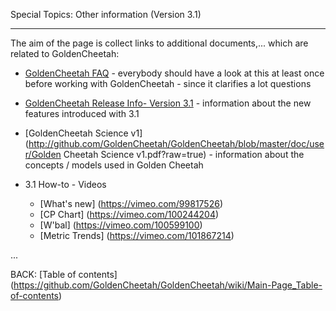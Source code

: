 Special Topics: Other information (Version 3.1)
***

The aim of the page is collect links to additional documents,... which are related to GoldenCheetah:

* [GoldenCheetah FAQ](http://github.com/GoldenCheetah/GoldenCheetah/blob/master/doc/user/GC3-FAQ.pdf?raw=true) - everybody should have a look at this at least once before working with GoldenCheetah - since it clarifies a lot questions

* [GoldenCheetah Release Info- Version 3.1](http://github.com/GoldenCheetah/GoldenCheetah/blob/master/doc/user/GC31-Release.pdf?raw=true) - information about the new features introduced with 3.1

* [GoldenCheetah Science v1](http://github.com/GoldenCheetah/GoldenCheetah/blob/master/doc/user/Golden Cheetah Science v1.pdf?raw=true) - information about the concepts / models used in Golden Cheetah


* 3.1 How-to - Videos
  * [What's new] (https://vimeo.com/99817526)
  * [CP Chart] (https://vimeo.com/100244204)
  * [W'bal] (https://vimeo.com/100599100)
  * [Metric Trends] (https://vimeo.com/101867214)

...


BACK: [Table of contents] (https://github.com/GoldenCheetah/GoldenCheetah/wiki/Main-Page_Table-of-contents)